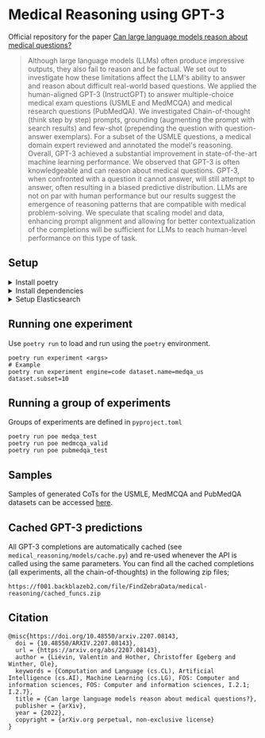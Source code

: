 # Medical Reasoning using GPT-3

Official repository for the paper [Can large language models reason about medical questions?](https://arxiv.org/abs/2207.08143)

> Although large language models (LLMs) often produce impressive outputs, they also fail to reason and be factual. We set out to investigate how these limitations affect the LLM's ability to answer and reason about difficult real-world based questions. We applied the human-aligned GPT-3 (InstructGPT) to answer multiple-choice medical exam questions (USMLE and MedMCQA) and medical research questions (PubMedQA). We investigated Chain-of-thought (think step by step) prompts, grounding (augmenting the prompt with search results) and few-shot (prepending the question with question-answer exemplars). For a subset of the USMLE questions, a medical domain expert reviewed and annotated the model's reasoning. Overall, GPT-3 achieved a substantial improvement in state-of-the-art machine learning performance. We observed that GPT-3 is often knowledgeable and can reason about medical questions. GPT-3, when confronted with a question it cannot answer, will still attempt to answer, often resulting in a biased predictive distribution. LLMs are not on par with human performance but our results suggest the emergence of reasoning patterns that are compatible with medical problem-solving. We speculate that scaling model and data, enhancing prompt alignment and allowing for better contextualization of the completions will be sufficient for LLMs to reach human-level performance on this type of task.


## Setup

<details>
<summary>Install poetry</summary>


```shell
curl -sSL https://raw.githubusercontent.com/python-poetry/poetry/master/get-poetry.py | python -
```

</details>
<details>
<summary>Install dependencies</summary>

```shell
poetry install
```

</details>
<details>
<summary>Setup Elasticsearch</summary>

```shell
wget https://artifacts.elastic.co/downloads/elasticsearch/elasticsearch-7.14.1-linux-x86_64.tar.gz
tar -xzf elasticsearch-7.14.1-linux-x86_64.tar.gz
```
To run ElasticSearch navigate to the `elasticsearch-7.14.1` folder in the terminal and run `./bin/elasticsearch`.

</details>


## Running one experiment

Use `poetry run` to load and run using the `poetry` environment.

```shell
poetry run experiment <args>
# Example
poetry run experiment engine=code dataset.name=medqa_us dataset.subset=10
```

## Running a group of experiments

Groups of experiments are defined in `pyproject.toml`

```shell
poetry run poe medqa_test
poetry run poe medmcqa_valid
poetry run poe pubmedqa_test
```

## Samples

Samples of generated CoTs for the USMLE, MedMCQA and PubMedQA datasets can be accessed [here]({vlievin.github.io/medical-reasoning).

## Cached GPT-3 predictions

All GPT-3 completions are automatically cached (see `medical_reasoning/models/cache.py`) and re-used whenever the API is called using the same parameters. You can find all the cached completions (all experiments, all the chain-of-thoughts) in the following zip files;

```shell
https://f001.backblazeb2.com/file/FindZebraData/medical-reasoning/cached_funcs.zip
```

## Citation

```
@misc{https://doi.org/10.48550/arxiv.2207.08143,
  doi = {10.48550/ARXIV.2207.08143},
  url = {https://arxiv.org/abs/2207.08143},
  author = {Liévin, Valentin and Hother, Christoffer Egeberg and Winther, Ole},
  keywords = {Computation and Language (cs.CL), Artificial Intelligence (cs.AI), Machine Learning (cs.LG), FOS: Computer and information sciences, FOS: Computer and information sciences, I.2.1; I.2.7},
  title = {Can large language models reason about medical questions?},
  publisher = {arXiv},
  year = {2022},
  copyright = {arXiv.org perpetual, non-exclusive license}
}
```
